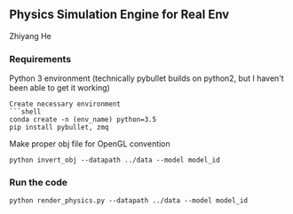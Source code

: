 ## Physics Simulation Engine for Real Env
Zhiyang He

### Requirements
Python 3 environment (technically pybullet builds on python2, but I haven't been able to get it working)
```
Create necessary environment
```shell
conda create -n (env_name) python=3.5
pip install pybullet, zmq
```

Make proper obj file for OpenGL convention
```
python invert_obj --datapath ../data --model model_id
```


### Run the code
```shell
python render_physics.py --datapath ../data --model model_id
```